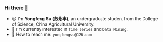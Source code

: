 ### Hi there 👋

- 😃 I’m **Yongfeng Su (苏永丰)**, an undergraduate student from the College of Science, China Agricultural University.
- 🔭 I'm currently interested in `Time Series` and `Data Mining`.
- 💌 How to reach me: `yongfengsu@126.com`
